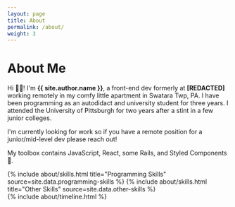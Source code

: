 ```yaml
---
layout: page
title: About
permalink: /about/
weight: 3
---
```


# **About Me**

Hi 👋🏾! I'm **{{ site.author.name }}**, a front-end dev formerly at **[REDACTED]** working remotely in my comfy little apartment in Swatara Twp, PA. I have been programming as an autodidact and university student for three years. I attended the University of Pittsburgh for two years after a stint in a few junior colleges.

I'm currently looking for work so if you have a remote position for a junior/mid-level dev please reach out!

My toolbox contains JavaScript, React, some Rails, and Styled Components 💅.

<div class="row">
{% include about/skills.html title="Programming Skills" source=site.data.programming-skills %}
{% include about/skills.html title="Other Skills" source=site.data.other-skills %}
</div>

<div class="row">
{% include about/timeline.html %}
</div>

